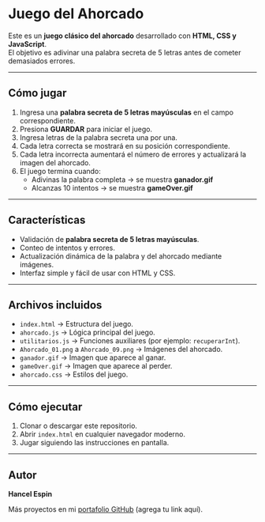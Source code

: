 # Juego del Ahorcado

Este es un **juego clásico del ahorcado** desarrollado con **HTML, CSS y JavaScript**.  
El objetivo es adivinar una palabra secreta de 5 letras antes de cometer demasiados errores.

---

## Cómo jugar

1. Ingresa una **palabra secreta de 5 letras mayúsculas** en el campo correspondiente.  
2. Presiona **GUARDAR** para iniciar el juego.  
3. Ingresa letras de la palabra secreta una por una.  
4. Cada letra correcta se mostrará en su posición correspondiente.  
5. Cada letra incorrecta aumentará el número de errores y actualizará la imagen del ahorcado.  
6. El juego termina cuando:  
   - Adivinas la palabra completa → se muestra **ganador.gif**  
   - Alcanzas 10 intentos → se muestra **gameOver.gif**

---

## Características

- Validación de **palabra secreta de 5 letras mayúsculas**.  
- Conteo de intentos y errores.  
- Actualización dinámica de la palabra y del ahorcado mediante imágenes.  
- Interfaz simple y fácil de usar con HTML y CSS.  

---

## Archivos incluidos

- `index.html` → Estructura del juego.  
- `ahorcado.js` → Lógica principal del juego.  
- `utilitarios.js` → Funciones auxiliares (por ejemplo: `recuperarInt`).  
- `Ahorcado_01.png` a `Ahorcado_09.png` → Imágenes del ahorcado.  
- `ganador.gif` → Imagen que aparece al ganar.  
- `gameOver.gif` → Imagen que aparece al perder.  
- `ahorcado.css` → Estilos del juego.  

---

## Cómo ejecutar

1. Clonar o descargar este repositorio.  
2. Abrir `index.html` en cualquier navegador moderno.  
3. Jugar siguiendo las instrucciones en pantalla.

---

## Autor

**Hancel Espin**  

Más proyectos en mi [portafolio GitHub](#) (agrega tu link aquí).